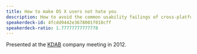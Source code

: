 ```yaml
---
title: How to make OS X users not hate you
description: How to avoid the common usability failings of cross-platform OS X applications.
speakerdeck-id: 4fcdd9442e3678001f010cff
speakerdeck-ratio: 1.77777777777778
---
```

Presented at the [KDAB](https://www.kdab.com) company meeting in 2012.
